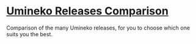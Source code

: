 # [Umineko Releases Comparison](https://kyletsit.github.io/Umineko-Releases-Comparison/)
Comparison of the many Umineko releases, for you to choose which one suits you the best.
